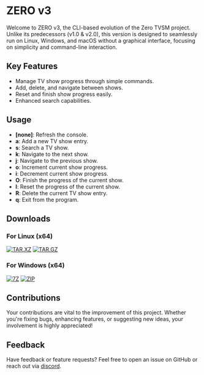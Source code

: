 # ZERO v3

Welcome to ZERO v3, the CLI-based evolution of the Zero TVSM project. Unlike its predecessors (v1.0 & v2.0), this version is designed to seamlessly run on Linux, Windows, and macOS without a graphical interface, focusing on simplicity and command-line interaction.

## Key Features
- Manage TV show progress through simple commands.
- Add, delete, and navigate between shows.
- Reset and finish show progress easily.
- Enhanced search capabilities.

## Usage
- **[none]**: Refresh the console.
- **a**: Add a new TV show entry.
- **s**: Search a TV show.
- **k**: Navigate to the next show.
- **j**: Navigate to the previous show.
- **o**: Increment current show progress.
- **i**: Decrement current show progress.
- **O**: Finish the progress of the current show.
- **I**: Reset the progress of the current show.
- **R**: Delete the current TV show entry.
- **q**: Exit from the program.

## Downloads

### For Linux (x64)
[![TAR.XZ](https://img.shields.io/badge/24.9M-xz-blue?style=for-the-badge&logo=linux)](https://github.com/Pahasara/ZeroV3/releases/download/v3.0.0/linux_x64.tar.xz)
[![TAR.GZ](https://img.shields.io/badge/34.5M-gzip-purple?style=for-the-badge&logo=linux)](https://github.com/Pahasara/ZeroV3/releases/download/v3.0.0/linux_x64.tar.gz)

### For Windows (x64)
[![7Z](https://img.shields.io/badge/24.7M-7zip-blue?style=for-the-badge&logo=windows)](https://github.com/Pahasara/ZeroV3/releases/download/v3.0.0/win_x64.7z)
[![ZIP](https://img.shields.io/badge/35.2M-zip-purple?style=for-the-badge&logo=windows)](https://github.com/Pahasara/ZeroV3/releases/download/v3.0.0/win_x64.zip)

## Contributions
Your contributions are vital to the improvement of this project. Whether you're fixing bugs, enhancing features, or suggesting new ideas, your involvement is highly appreciated!

## Feedback
Have feedback or feature requests? Feel free to open an issue on GitHub or reach out via [discord](https://discord.com/users/1083102293496451108).
